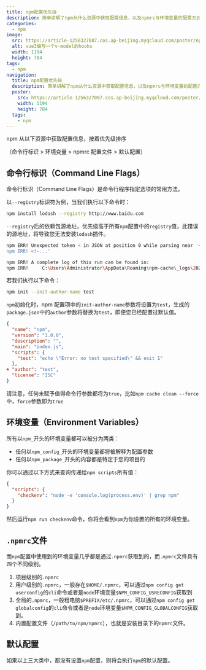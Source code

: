 ```yaml
---
title: npm配置优先级
description: 简单讲解了npm从什么资源中获取配置信息，以及npmrc与环境变量的配置方式
categories:
  - npm
image:
  src: https://article-1256327087.cos.ap-beijing.myqcloud.com/poster/npm-config.png
  alt: vue3编写一个v-model的hooks
  width: 1194
  height: 784
tags:
  - npm
navigation:
  title: npm配置优先级
  description: 简单讲解了npm从什么资源中获取配置信息，以及npmrc与环境变量的配置方式
  poster:
    src: https://article-1256327087.cos.ap-beijing.myqcloud.com/poster/npm-config.png
    width: 1194
    height: 784
  tags:
    - npm
---
```


npm 从以下资源中获取配置信息，按着优先级排序

（命令行标识 > 环境变量 > npmrc 配置文件 > 默认配置）

## 命令行标识（Command Line Flags）

命令行标识（Command Line Flags）是命令行程序指定选项的常用方法。

以`--registry`标识符为例，当我们执行以下命令时：

```bash
npm install lodash --registry http://www.baidu.com
```

`--registry`后的依赖包源地址，优先级高于所有`npm`配置中的`registry`值，此错误的源地址，将导致您无法安装`lodash`插件。

```bash
npm ERR! Unexpected token < in JSON at position 0 while parsing near '<!DOCTYPE html>
npm ERR! <!-...'

npm ERR! A complete log of this run can be found in:
npm ERR!     C:\Users\Administrator\AppData\Roaming\npm-cache\_logs\2020-04-25T00_17_26_553Z-debug.log
```

若我们执行以下命令：

```bash
npm init --init-author-name test
```

`npm`初始化时，npm 配置项中的`init-author-name`参数将设置为`test`，生成的`package.json`中的`author`参数将替换为`test`，即便您已经配置过默认值。

```json
{
  "name": "npm",
  "version": "1.0.0",
  "description": "",
  "main": "index.js",
  "scripts": {
    "test": "echo \"Error: no test specified\" && exit 1"
  },
+ "author": "test",
  "license": "ISC"
}

```

请注意，任何未赋予值得命令行参数都将为`true`，比如`npm cache clean --force`中，`force`参数即为`true`

## 环境变量（Environment Variables）

所有以`npm_`开头的环境变量都可以被分为两类：

- 任何以`npm_config_`开头的环境变量都将被解释为配置参数
- 任何以`npm_package_`开头的内容都是特定于您的项目的

你可以通过以下方式来查询传递给`npm scripts`所有值：

```json
{
  "scripts": {
    "checkenv": "node -e 'console.log(process.env)' | grep npm"
  }
}
```

然后运行`npm run checkenv`命令，你将会看到`npm`为你设置的所有的环境变量。

## `.npmrc`文件

而`npm`配置中使用到的环境变量几乎都是通过`.npmrc`获取到的，而`.npmrc`文件具有四个不同级别。

1. 项目级别的`.npmrc`
2. 用户级别的`.npmrc`，一般存在`$HOME/.npmrc`，可以通过`npm config get userconfig`的`cli`命令或者是`node`环境变量`$NPM_CONFIG_USRECONFIG`获取到
3. 全局的`.npmrc`，一般粗电脑`$PREFIX/etc/.npmrc`，可以通过`npm config get globalconfig`的`cli`命令或者是`node`环境变量`$NPM_CONFIG_GLOBALCONFIG`获取到。
4. 内置配置文件（`/path/to/npm/npmrc`），也就是安装目录下的`npmrc`文件。

## 默认配置

如果以上三大类中，都没有设置`npm`配置，则将会执行`npm`的默认配置。
